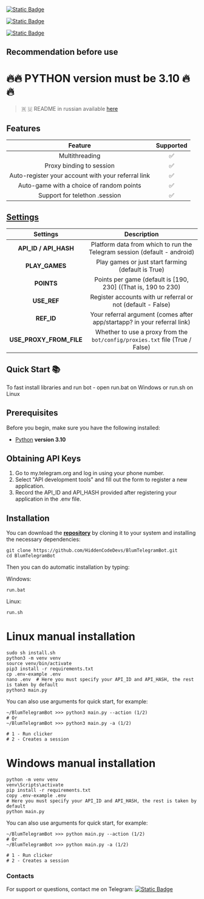 [![Static Badge](https://img.shields.io/badge/Telegram-Channel-Link?style=for-the-badge&logo=Telegram&logoColor=white&logoSize=auto&color=blue)](https://t.me/hidden_coding)

[![Static Badge](https://img.shields.io/badge/Telegram-Chat-yes?style=for-the-badge&logo=Telegram&logoColor=white&logoSize=auto&color=blue)](https://t.me/hidden_codding_chat)

[![Static Badge](https://img.shields.io/badge/Telegram-Bot%20Link-Link?style=for-the-badge&logo=Telegram&logoColor=white&logoSize=auto&color=blue)](https://t.me/BlumCryptoBot/app?startapp=ref_QwD3tLsY8f)

## Recommendation before use

# 🔥🔥 PYTHON version must be 3.10 🔥🔥

> 🇷 🇺 README in russian available [here](README-RU.md)

## Features  
|                      Feature                       | Supported |
|:--------------------------------------------------:|:---------:|
|                   Multithreading                   |     ✅     |
|              Proxy binding to session              |     ✅     |
| Auto-register your account with your referral link |     ✅     |
|      Auto-game with a choice of random points      |     ✅     |
|           Support for telethon .session            |     ✅     |


## [Settings](https://github.com/HiddenCodeDevs/BlumTelegramBot/blob/main/.env-example/)
|        Settings         |                                 Description                                  |
|:-----------------------:|:----------------------------------------------------------------------------:|
|  **API_ID / API_HASH**  |   Platform data from which to run the Telegram session (default - android)   |
|     **PLAY_GAMES**      |              Play games or just start farming (default is True)              |
|       **POINTS**        |        Points per game (default is [190, 230] ((That is, 190 to 230)         |
|       **USE_REF**       |         Register accounts with ur referral or not (default - False)          |
|       **REF_ID**        |   Your referral argument (comes after app/startapp? in your referral link)   |
| **USE_PROXY_FROM_FILE** | Whether to use a proxy from the `bot/config/proxies.txt` file (True / False) |

## Quick Start 📚

To fast install libraries and run bot - open run.bat on Windows or run.sh on Linux

## Prerequisites
Before you begin, make sure you have the following installed:
- [Python](https://www.python.org/downloads/) **version 3.10**

## Obtaining API Keys
1. Go to my.telegram.org and log in using your phone number.
2. Select "API development tools" and fill out the form to register a new application.
3. Record the API_ID and API_HASH provided after registering your application in the .env file.

## Installation
You can download the [**repository**](https://github.com/HiddenCodeDevs/BlumTelegramBot) by cloning it to your system and installing the necessary dependencies:
```shell
git clone https://github.com/HiddenCodeDevs/BlumTelegramBot.git
cd BlumTelegramBot
```

Then you can do automatic installation by typing:

Windows:
```shell
run.bat
```

Linux:
```shell
run.sh
```

# Linux manual installation
```shell
sudo sh install.sh
python3 -m venv venv
source venv/bin/activate
pip3 install -r requirements.txt
cp .env-example .env
nano .env  # Here you must specify your API_ID and API_HASH, the rest is taken by default
python3 main.py
```

You can also use arguments for quick start, for example:
```shell
~/BlumTelegramBot >>> python3 main.py --action (1/2)
# Or
~/BlumTelegramBot >>> python3 main.py -a (1/2)

# 1 - Run clicker
# 2 - Creates a session
```

# Windows manual installation
```shell
python -m venv venv
venv\Scripts\activate
pip install -r requirements.txt
copy .env-example .env
# Here you must specify your API_ID and API_HASH, the rest is taken by default
python main.py
```

You can also use arguments for quick start, for example:
```shell
~/BlumTelegramBot >>> python main.py --action (1/2)
# Or
~/BlumTelegramBot >>> python main.py -a (1/2)

# 1 - Run clicker
# 2 - Creates a session
```




### Contacts

For support or questions, contact me on Telegram: 
[![Static Badge](https://img.shields.io/badge/telegram-bot_author-link?style=for-the-badge&logo=telegram&logoColor=white&logoSize=auto&color=blue)](https://t.me/unknxwnplxya)
